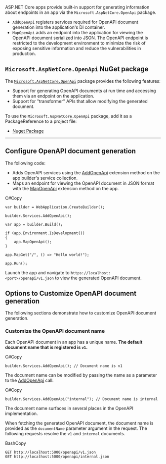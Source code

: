 
ASP.NET Core apps provide built-in support for generating information about endpoints in an app via the `Microsoft.AspNetCore.OpenApi` package.
- `AddOpenApi` registers services required for OpenAPI document generation into the application's DI container.
- `MapOpenApi` adds an endpoint into the application for viewing the OpenAPI document serialized into JSON. The OpenAPI endpoint is restricted to the development environment to minimize the risk of exposing sensitive information and reduce the vulnerabilities in production.

## `Microsoft.AspNetCore.OpenApi` NuGet package
The [`Microsoft.AspNetCore.OpenApi`](https://www.nuget.org/packages/Microsoft.AspNetCore.OpenApi/) package provides the following features:
- Support for generating OpenAPI documents at run time and accessing them via an endpoint on the application.
- Support for "transformer" APIs that allow modifying the generated document.

To use the `Microsoft.AspNetCore.OpenApi` package, add it as a PackageReference to a project file:
- [Nuget Package](https://www.nuget.org/packages/Microsoft.AspNetCore.OpenApi/)

---
## Configure OpenAPI document generation

The following code:

- Adds OpenAPI services using the [AddOpenApi](https://learn.microsoft.com/en-us/dotnet/api/microsoft.extensions.dependencyinjection.openapiservicecollectionextensions.addopenapi) extension method on the app builder's service collection.
- Maps an endpoint for viewing the OpenAPI document in JSON format with the [MapOpenApi](https://learn.microsoft.com/en-us/dotnet/api/microsoft.aspnetcore.builder.openapiendpointroutebuilderextensions.mapopenapi) extension method on the app.

C#Copy

```
var builder = WebApplication.CreateBuilder();

builder.Services.AddOpenApi();

var app = builder.Build();

if (app.Environment.IsDevelopment())
{
    app.MapOpenApi();
}

app.MapGet("/", () => "Hello world!");

app.Run();
```

Launch the app and navigate to `https://localhost:<port>/openapi/v1.json` to view the generated OpenAPI document.

[](https://learn.microsoft.com/en-us/aspnet/core/fundamentals/openapi/aspnetcore-openapi?view=aspnetcore-9.0&tabs=visual-studio%2Cvisual-studio-code#options-to-customize-openapi-document-generation)

## Options to Customize OpenAPI document generation

The following sections demonstrate how to customize OpenAPI document generation.

[](https://learn.microsoft.com/en-us/aspnet/core/fundamentals/openapi/aspnetcore-openapi?view=aspnetcore-9.0&tabs=visual-studio%2Cvisual-studio-code#customize-the-openapi-document-name)

### Customize the OpenAPI document name

Each OpenAPI document in an app has a unique name. **The default document name that is registered is `v1`.**

C#Copy

```
builder.Services.AddOpenApi(); // Document name is v1
```

The document name can be modified by passing the name as a parameter to the [AddOpenApi](https://learn.microsoft.com/en-us/dotnet/api/microsoft.extensions.dependencyinjection.openapiservicecollectionextensions.addopenapi) call.

C#Copy

```
builder.Services.AddOpenApi("internal"); // Document name is internal
```

The document name surfaces in several places in the OpenAPI implementation.

When fetching the generated OpenAPI document, the document name is provided as the `documentName` parameter argument in the request. The following requests resolve the `v1` and `internal` documents.

BashCopy

```
GET http://localhost:5000/openapi/v1.json
GET http://localhost:5000/openapi/internal.json
```